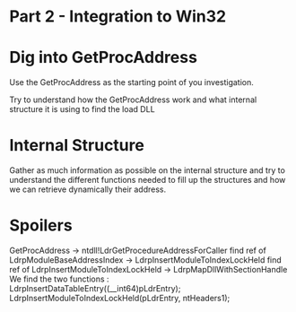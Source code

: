 # Part 2 - Integration to Win32

# Dig into GetProcAddress
Use the GetProcAddress as the starting point of you investigation.

Try to understand how the GetProcAddress work and what internal structure it is using to find the load DLL

# Internal Structure
Gather as much information as possible on the internal structure and try to understand the different functions needed to fill up the structures and how we can retrieve dynamically their address.












        






# Spoilers
GetProcAddress -> ntdll!LdrGetProcedureAddressForCaller
find ref of LdrpModuleBaseAddressIndex -> LdrpInsertModuleToIndexLockHeld
find ref of LdrpInsertModuleToIndexLockHeld -> LdrpMapDllWithSectionHandle
We find the two functions :           
        LdrpInsertDataTableEntry((__int64)pLdrEntry);
        LdrpInsertModuleToIndexLockHeld(pLdrEntry, ntHeaders1);
